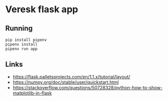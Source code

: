 # Veresk flask app

## Running

```
pip install pipenv
pipenv install
pipenv run app
```

## Links

- https://flask.palletsprojects.com/en/1.1.x/tutorial/layout/
- https://numpy.org/doc/stable/user/quickstart.html
- https://stackoverflow.com/questions/50728328/python-how-to-show-matplotlib-in-flask
